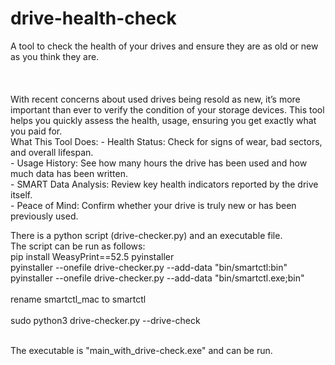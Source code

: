 # drive-health-check
A tool to check the health of your drives and ensure they are as old or new as you think they are.
<br/><br/><br/><br/>
With recent concerns about used drives being resold as new, it’s more important than ever to verify the condition of your storage devices. This tool helps you quickly assess the health, usage, ensuring you get exactly what you paid for.
<br/>
  What This Tool Does:
    - Health Status: Check for signs of wear, bad sectors, and overall lifespan.<br/>
    - Usage History: See how many hours the drive has been used and how much data has been written.<br/>
    - SMART Data Analysis: Review key health indicators reported by the drive itself.<br/>
    - Peace of Mind: Confirm whether your drive is truly new or has been previously used.<br/>


There is a python script (drive-checker.py) and an executable file.
<br/>
The script can be run as follows:
<br/>
pip install WeasyPrint==52.5 pyinstaller<br/>
pyinstaller --onefile drive-checker.py --add-data "bin/smartctl:bin"<br/>
pyinstaller --onefile drive-checker.py --add-data "bin/smartctl.exe;bin"<br/>
<br/>
rename smartctl_mac to smartctl<br/>
<br/>
sudo python3 drive-checker.py --drive-check<br/>
<br/>

The executable is "main_with_drive-check.exe" and can be run.
